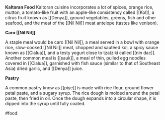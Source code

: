 **Kaltoran Food**
	Kaltoran cuisine incorporates a lot of spices, orange rice, mutton, a tomato-like fruit with an apple-like consistency called [[Kol]], a citrus fruit known as [[Denya]], ground vegetables, greens, fish and other seafood, and the meat of the [[Nil Nil]] meat antelope (tastes like venison). 

**Caro [[Nil Nil]]**

A staple meal would be caro [[Nil Nil]], a meal served in a bowl with orange rice, slow-cooked [[Nil Nil]] meat, chopped and sautéed kol, a spicy sauce known as [[Cialua]], and a testy yogurt close to tzatziki called [[nin dac]]. Another common meal is [[sauk]], a meal of thin, pulled egg noodles covered in [[Cialua]], garnished with fish sauce (similar to that of Southeast Asia) dried garlic, and [[Denya]] juice. 

**Pastry**

A common pastry know as [[piye]] is made with rice flour, ground flower petal paste, and a sugary syrup. The rice dough is molded around the petal paste, then fried in oil. Once the dough expands into a circular shape, it is dipped into the syrup until fully coated.
	
#food